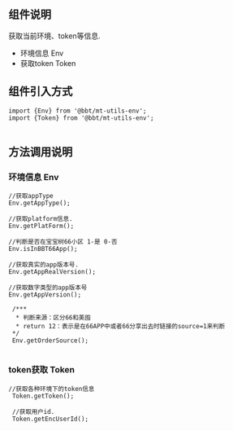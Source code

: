## 组件说明
   获取当前环境、token等信息.

  * 环境信息 Env
  * 获取token  Token

## 组件引入方式
 ```
 import {Env} from '@bbt/mt-utils-env';
 import {Token} from '@bbt/mt-utils-env';


 ```

## 方法调用说明

### 环境信息 Env

```
//获取appType
Env.getAppType();

//获取platform信息.
Env.getPlatForm();

//判断是否在宝宝树66小区 1-是 0-否
Env.isInBBT66App();

//获取真实的app版本号.
Env.getAppRealVersion();

//获取数字类型的app版本号
Env.getAppVersion();

 /***
  * 判断来源：区分66和美囤
  * return 12：表示是在66APP中或者66分享出去时链接的source=1来判断
 */
 Env.getOrderSource();


```

### token获取 Token

```
//获取各种环境下的token信息
 Token.getToken();

 //获取用户id.
 Token.getEncUserId();

```

